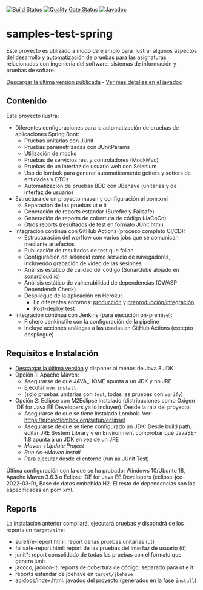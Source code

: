 [![Build Status](https://github.com/javiertuya/samples-test-spring/actions/workflows/build.yml/badge.svg)](https://github.com/javiertuya/samples-test-spring/actions/workflows/build.yml)
[![Quality Gate Status](https://sonarcloud.io/api/project_badges/measure?project=my%3Asamples-test-spring&metric=alert_status)](https://sonarcloud.io/summary/new_code?id=my%3Asamples-test-spring)
[![Javadoc](https://img.shields.io/badge/%20-javadoc-blue)](https://javiertuya.github.io/samples-test-spring/)

# samples-test-spring

Este proyecto es utilizado a modo de ejemplo para ilustrar algunos aspectos del desarrollo y automatización de pruebas para
las asignaturas relacionadas con ingenieria del software, sistemas de información y pruebas de softare.

[Descargar la última versión publicada](https://github.com/javiertuya/samples-test-spring/releases) - 
[Ver más detalles en el javadoc](https://javiertuya.github.io/samples-test-spring/)


## Contenido

Este proyecto ilustra:
- Diferentes configuraciones para la automatización de pruebas de aplicaciones Spring Boot:
  - Pruebas unitarias con JUnit
  - Pruebas parametrizadas con JUnitParams
  - Utilización de mocks
  - Pruebas de servicios rest y controladores (MockMvc)
  - Pruebas de un interfaz de usuario web con Selenium
  - Uso de lombok para generar automaticamente getters y setters de entidades y DTOs
  - Automatización de pruebas BDD con JBehave (unitarias y de interfaz de usuario)
- Estructura de un proyecto maven y configuración el pom.xml
  - Separación de las pruebas ut e it
  - Generación de reports  estandar (Surefire y Failsafe)
  - Generación de reports de cobertura de código (JaCoCo)
  - Otros reports (resultados de test en formato JUnit html)
- Integración continua con GitHub Actions (proceso completo CI/CD):
  - Estructuración del worflow con varios jobs que se comunican mediante artefactos
  - Publicación de resultados de test que fallan
  - Configuración de selenoid como servicio de navegadores, incluyendo grabación de video de las sesiones
  - Análisis estático de calidad del código 
  (SonarQube alojado en [sonarcloud.io](https://sonarcloud.io/project/overview?id=my:samples-test-spring))
  - Análisis estático de vulnerabilidad de dependencias (OWASP Dependench Check)
  - Despliegue de la aplicación en Heroku:
    - En diferentes entornos: [producción](https://samples-test-spring-main.herokuapp.com/) 
      y [preproducción/integración](https://samples-test-spring-develop.herokuapp.com/)
    - Post-deploy test
- Integración continua con Jenkins (para ejecución on-premise):
  - Fichero Jenkinsfile con la configuración de la pipeline
  - Incluye acciones análogas a las usadas en GitHub Actions (excepto despliegue)

## Requisitos e Instalación

- [Descargar la última versión](https://github.com/javiertuya/samples-test-spring/releases) y disponer al menos de Java 8 JDK
- Opción 1: Apache Maven:
	- Asegurarse de que JAVA_HOME apunta a un JDK y no JRE
	- Ejecutar `mvn install`
	- (solo pruebas unitarias con `test`, todas las pruebas con `verify`)
- Opción 2: Eclipse con M2Eclipse instalado (distribuciones como Oxigen IDE for Java EE Developers ya lo incluyen).
Desde la raiz del proyecto:
	- Asegurarse de que se tiene instalado Lombok. Ver: https://projectlombok.org/setup/eclipse)
	- Asegurarse de que se tiene configurado un JDK: Desde build path, editar JRE System Library y en Environment
	comprobar que JavaSE-1.8 apunta a un JDK en vez de un JRE
	- *Maven->Update Project*
	- *Run As->Maven install*
	- Para ejecutar desde el entorno (run as JUnit Test) 

Última configuración con la que se ha probado: 
Windows 10/Ubuntu 18, Apache Maven 3.6.3 o Eclipse IDE for Java EE Developers (eclipse-jee-2022-03-R),
Base de datos embebida H2. El resto de dependencias son las especificadas en pom.xml.

## Reports
La instalacion anterior compilará, ejecutará pruebas y dispondrá de los reports en `target/site`:

- surefire-report.html: report de las pruebas unitarias (ut)
- failsafe-report.html: report de las pruebas del interfaz de usuario (it)
- junit*: report consolidado de todas las pruebas con el formato que genera junit
- jacoco, jacoco-it: reports de cobertura de código. separado para ut e it
- reports estandar de jbehave en `target/jbehave`
- apidocs/index.html: javadoc del proyecto (generados en la fase `install`)
